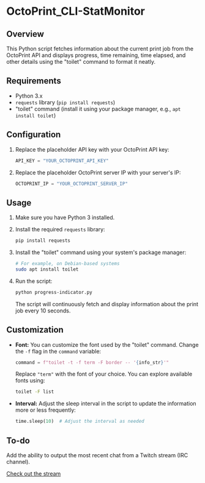 # OctoPrint_CLI-StatMonitor

## Overview

This Python script fetches information about the current print job from the OctoPrint API and displays progress, time remaining, time elapsed, and other details using the "toilet" command to format it neatly.

## Requirements

- Python 3.x
- `requests` library (`pip install requests`)
- "toilet" command (install it using your package manager, e.g., `apt install toilet`)

## Configuration

1. Replace the placeholder API key with your OctoPrint API key:

    ```python
    API_KEY = "YOUR_OCTOPRINT_API_KEY"
    ```

2. Replace the placeholder OctoPrint server IP with your server's IP:

    ```python
    OCTOPRINT_IP = "YOUR_OCTOPRINT_SERVER_IP"
    ```

## Usage

1. Make sure you have Python 3 installed.

2. Install the required `requests` library:

    ```bash
    pip install requests
    ```

3. Install the "toilet" command using your system's package manager:

    ```bash
    # For example, on Debian-based systems
    sudo apt install toilet
    ```

4. Run the script:

    ```bash
    python progress-indicator.py
    ```

   The script will continuously fetch and display information about the print job every 10 seconds.

## Customization

- **Font:** You can customize the font used by the "toilet" command. Change the `-f` flag in the `command` variable:

    ```python
    command = f"toilet -t -f term -F border -- '{info_str}'"
    ```

   Replace `"term"` with the font of your choice. You can explore available fonts using:

    ```bash
    toilet -F list
    ```

- **Interval:** Adjust the sleep interval in the script to update the information more or less frequently:

    ```python
    time.sleep(10)  # Adjust the interval as needed
    ```

## To-do

Add the ability to output the most recent chat from a Twitch stream (IRC channel).

[Check out the stream](https://www.twitch.tv/bvabrava)
